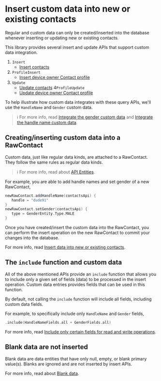 # Insert custom data into new or existing contacts

Regular and custom data can only be created/inserted into the database whenever inserting or
updating new or existing contacts.

This library provides several insert and update APIs that support custom data integration.

1. `Insert`
    - [Insert contacts](./../basics/insert-contacts.md)
2. `ProfileInsert`
    - [Insert device owner Contact profile](./../profile/insert-profile.md)
3. `Update`
    - [Update contacts](./../basics/update-contacts.md)
4`ProfileUpdate`
    - [Update device owner Contact profile](./../profile/update-profile.md)

To help illustrate how custom data integrates with these query APIs, we'll use the `HandleName`
and `Gender` custom data.

> ℹ️ For more info, read [Integrate the gender custom data](./../customdata/integrate-gender-custom-data.md)
> and [Integrate the handle name custom data](./../customdata/integrate-handlename-custom-data.md).

## Creating/inserting custom data into a RawContact

Custom data, just like regular data kinds, are attached to a RawContact. They follow the same rules
as regular data kinds.

> ℹ️ For more info, read about [API Entities](./../entities/about-api-entities.md).

For example, you are able to add handle names and set gender of a new RawContact,

```kotlin
newRawContact.addHandleName(contactsApi) {
   handle = "dude91"
}
newRawContact.setGender(contactsApi) {
   type = GenderEntity.Type.MALE
}
```

Once you have created/insert the custom data into the RawContact, you can perform the insert 
operation on the new RawContact to commit your changes into the database.

For more info, read [Insert data into new or existing contacts](./../data/insert-data-sets.md).

## The `include` function and custom data

All of the above mentioned APIs provide an `include` function that allows you to include only a 
given set of fields (data) to be processed in the insert operation. Custom data entries provides 
fields that can be used in this function.

By default, not calling the `include` function will include all fields, including custom data fields.

For example, to specifically include only `HandleName` and `Gender` fields,

```kotlin
.include(HandleNameFields.all + GenderFields.all)
```

For more info, read [Include only certain fields for read and write operations](./../basics/include-only-desired-data.md).

## Blank data are not inserted

Blank data are data entities that have only null, empty, or blank primary value(s). Blanks are
ignored and are not inserted by insert APIs.

For more info, read about [Blank data](./../entities/about-blank-data.md).
